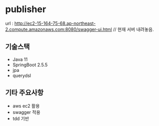 # publisher
url : http://ec2-15-164-75-68.ap-northeast-2.compute.amazonaws.com:8080/swagger-ui.html
// 현재 서버 내려놓음.

## 기술스택
- Java 11
- SpringBoot 2.5.5
- jpa
- querydsl
 
 ## 기타 주요사항
 - aws ec2 활용
 - swagger 적용
 - tdd 기반
